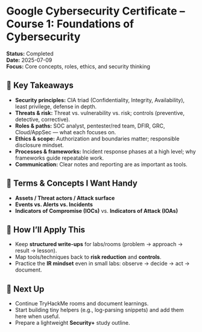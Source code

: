 # Google Cybersecurity Certificate – Course 1: Foundations of Cybersecurity

**Status:** Completed  
**Date:** 2025-07-09  
**Focus:** Core concepts, roles, ethics, and security thinking

## 🔑 Key Takeaways
- **Security principles:** CIA triad (Confidentiality, Integrity, Availability), least privilege, defense in depth.
- **Threats & risk:** Threat vs. vulnerability vs. risk; controls (preventive, detective, corrective).
- **Roles & paths:** SOC analyst, pentester/red team, DFIR, GRC, Cloud/AppSec — what each focuses on.
- **Ethics & scope:** Authorization and boundaries matter; responsible disclosure mindset.
- **Processes & frameworks:** Incident response phases at a high level; why frameworks guide repeatable work.
- **Communication:** Clear notes and reporting are as important as tools.

## 🧰 Terms & Concepts I Want Handy
- **Assets / Threat actors / Attack surface**
- **Events vs. Alerts vs. Incidents**
- **Indicators of Compromise (IOCs)** vs. **Indicators of Attack (IOAs)**

## 🧪 How I’ll Apply This
- Keep **structured write-ups** for labs/rooms (problem → approach → result → lesson).
- Map tools/techniques back to **risk reduction** and **controls**.
- Practice the **IR mindset** even in small labs: observe → decide → act → document.

## 🔭 Next Up
- Continue TryHackMe rooms and document learnings.
- Start building tiny helpers (e.g., log-parsing snippets) and add them here when useful.
- Prepare a lightweight **Security+** study outline.


